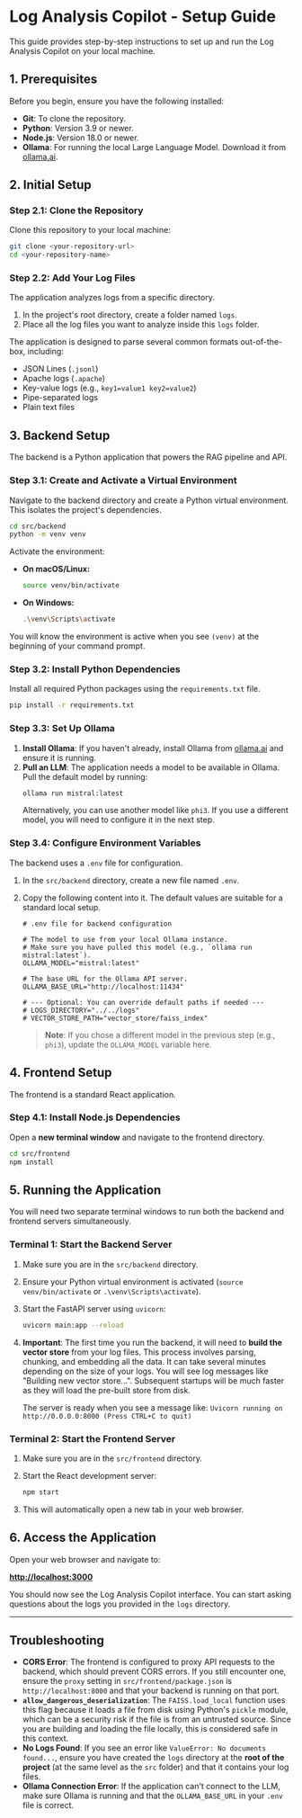 # Log Analysis Copilot - Setup Guide

This guide provides step-by-step instructions to set up and run the Log Analysis Copilot on your local machine.

## 1. Prerequisites

Before you begin, ensure you have the following installed:

*   **Git**: To clone the repository.
*   **Python**: Version 3.9 or newer.
*   **Node.js**: Version 18.0 or newer.
*   **Ollama**: For running the local Large Language Model. Download it from [ollama.ai](https://ollama.ai/).

## 2. Initial Setup

### Step 2.1: Clone the Repository

Clone this repository to your local machine:

```bash
git clone <your-repository-url>
cd <your-repository-name>
```

### Step 2.2: Add Your Log Files

The application analyzes logs from a specific directory.

1.  In the project's root directory, create a folder named `logs`.
2.  Place all the log files you want to analyze inside this `logs` folder.

The application is designed to parse several common formats out-of-the-box, including:
*   JSON Lines (`.jsonl`)
*   Apache logs (`.apache`)
*   Key-value logs (e.g., `key1=value1 key2=value2`)
*   Pipe-separated logs
*   Plain text files

## 3. Backend Setup

The backend is a Python application that powers the RAG pipeline and API.

### Step 3.1: Create and Activate a Virtual Environment

Navigate to the backend directory and create a Python virtual environment. This isolates the project's dependencies.

```bash
cd src/backend
python -m venv venv
```

Activate the environment:
*   **On macOS/Linux:**
    ```bash
    source venv/bin/activate
    ```
*   **On Windows:**
    ```bash
    .\venv\Scripts\activate
    ```

You will know the environment is active when you see `(venv)` at the beginning of your command prompt.

### Step 3.2: Install Python Dependencies

Install all required Python packages using the `requirements.txt` file.

```bash
pip install -r requirements.txt
```

### Step 3.3: Set Up Ollama

1.  **Install Ollama**: If you haven't already, install Ollama from [ollama.ai](https://ollama.ai/) and ensure it is running.
2.  **Pull an LLM**: The application needs a model to be available in Ollama. Pull the default model by running:
    ```bash
    ollama run mistral:latest
    ```
    Alternatively, you can use another model like `phi3`. If you use a different model, you will need to configure it in the next step.

### Step 3.4: Configure Environment Variables

The backend uses a `.env` file for configuration.

1.  In the `src/backend` directory, create a new file named `.env`.
2.  Copy the following content into it. The default values are suitable for a standard local setup.

    ```env
    # .env file for backend configuration

    # The model to use from your local Ollama instance.
    # Make sure you have pulled this model (e.g., `ollama run mistral:latest`).
    OLLAMA_MODEL="mistral:latest"

    # The base URL for the Ollama API server.
    OLLAMA_BASE_URL="http://localhost:11434"

    # --- Optional: You can override default paths if needed ---
    # LOGS_DIRECTORY="../../logs"
    # VECTOR_STORE_PATH="vector_store/faiss_index"
    ```

    > **Note**: If you chose a different model in the previous step (e.g., `phi3`), update the `OLLAMA_MODEL` variable here.

## 4. Frontend Setup

The frontend is a standard React application.

### Step 4.1: Install Node.js Dependencies

Open a **new terminal window** and navigate to the frontend directory.

```bash
cd src/frontend
npm install
```

## 5. Running the Application

You will need two separate terminal windows to run both the backend and frontend servers simultaneously.

### Terminal 1: Start the Backend Server

1.  Make sure you are in the `src/backend` directory.
2.  Ensure your Python virtual environment is activated (`source venv/bin/activate` or `.\venv\Scripts\activate`).
3.  Start the FastAPI server using `uvicorn`:

    ```bash
    uvicorn main:app --reload
    ```

4.  **Important**: The first time you run the backend, it will need to **build the vector store** from your log files. This process involves parsing, chunking, and embedding all the data. It can take several minutes depending on the size of your logs. You will see log messages like "Building new vector store...". Subsequent startups will be much faster as they will load the pre-built store from disk.

    The server is ready when you see a message like:
    `Uvicorn running on http://0.0.0.0:8000 (Press CTRL+C to quit)`

### Terminal 2: Start the Frontend Server

1.  Make sure you are in the `src/frontend` directory.
2.  Start the React development server:

    ```bash
    npm start
    ```

3.  This will automatically open a new tab in your web browser.

## 6. Access the Application

Open your web browser and navigate to:

**[http://localhost:3000](http://localhost:3000)**

You should now see the Log Analysis Copilot interface. You can start asking questions about the logs you provided in the `logs` directory.

---

## Troubleshooting

*   **CORS Error**: The frontend is configured to proxy API requests to the backend, which should prevent CORS errors. If you still encounter one, ensure the `proxy` setting in `src/frontend/package.json` is `http://localhost:8000` and that your backend is running on that port.
*   **`allow_dangerous_deserialization`**: The `FAISS.load_local` function uses this flag because it loads a file from disk using Python's `pickle` module, which can be a security risk if the file is from an untrusted source. Since you are building and loading the file locally, this is considered safe in this context.
*   **No Logs Found**: If you see an error like `ValueError: No documents found...`, ensure you have created the `logs` directory at the **root of the project** (at the same level as the `src` folder) and that it contains your log files.
*   **Ollama Connection Error**: If the application can't connect to the LLM, make sure Ollama is running and that the `OLLAMA_BASE_URL` in your `.env` file is correct.
